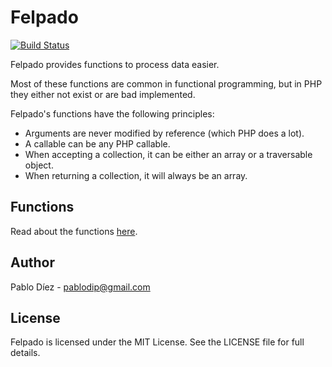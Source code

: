 # Felpado

[![Build Status](https://secure.travis-ci.org/pablodip/felpado.png)](http://travis-ci.org/pablodip/felpado)

Felpado provides functions to process data easier.

Most of these functions are common in functional programming, but in PHP they either not exist or are bad implemented.

Felpado's functions have the following principles:

  * Arguments are never modified by reference (which PHP does a lot).
  * A callable can be any PHP callable.
  * When accepting a collection, it can be either an array or a traversable object.
  * When returning a collection, it will always be an array.

## Functions

Read about the functions [here](FUNCTIONS.md).

## Author

Pablo Díez - <pablodip@gmail.com>

## License

Felpado is licensed under the MIT License. See the LICENSE file for full details.
